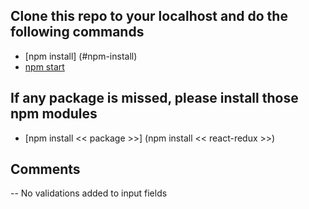 

## Clone this repo to your localhost and do the following commands
  - [npm install] (#npm-install)
  - [npm start](#npm-start)

## If any package is missed, please install those npm modules
  - [npm install << package >>] (npm install << react-redux >>)


## Comments

 -- No validations added to input fields
